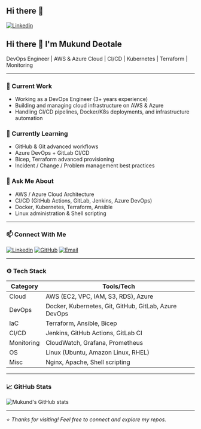 ## Hi there 👋

<!--
**mukundDeo9325/mukundDeo9325** is a ✨ _special_ ✨ repository because its `README.md` (this file) appears on your GitHub profile.

Here are some ideas to get you started:

- 🔭 I’m currently working on ...
- 🌱 I’m currently learning ...
- 👯 I’m looking to collaborate on ...
- 🤔 I’m looking for help with ...
- 💬 Ask me about ...
- 📫 How to reach me: ...
- 😄 Pronouns: ...
- ⚡ Fun fact: ...
-->
[![Linkedin](https://img.shields.io/badge/LinkedIn-0A66C2?style=for-the-badge&logo=linkedin&logoColor=white)](https://www.linkedin.com/in/mukundeotale/)

## Hi there 👋 I'm Mukund Deotale

DevOps Engineer | AWS & Azure Cloud | CI/CD | Kubernetes | Terraform | Monitoring

---

### 🔭 Current Work
- Working as a DevOps Engineer (3+ years experience)
- Building and managing cloud infrastructure on AWS & Azure
- Handling CI/CD pipelines, Docker/K8s deployments, and infrastructure automation

### 🌱 Currently Learning
- GitHub & Git advanced workflows  
- Azure DevOps + GitLab CI/CD  
- Bicep, Terraform advanced provisioning  
- Incident / Change / Problem management best practices

### 💬 Ask Me About
- AWS / Azure Cloud Architecture  
- CI/CD (GitHub Actions, GitLab, Jenkins, Azure DevOps)  
- Docker, Kubernetes, Terraform, Ansible  
- Linux administration & Shell scripting

---

### 📫 Connect With Me
[![Linkedin](https://img.shields.io/badge/LinkedIn-0A66C2?style=for-the-badge&logo=linkedin&logoColor=white)](https://www.linkedin.com/in/mukundeotale/)
[![GitHub](https://img.shields.io/badge/GitHub-000000?style=for-the-badge&logo=github&logoColor=white)](https://github.com/mukundDeo9325)
[![Email](https://img.shields.io/badge/Email-0078D4?style=for-the-badge&logo=microsoft-outlook&logoColor=white)](mailto:Mukund.deotale@outlook.com)

---

### ⚙️ Tech Stack

| Category | Tools/Tech |
|---------|-------------|
| Cloud | AWS (EC2, VPC, IAM, S3, RDS), Azure |
| DevOps | Docker, Kubernetes, Git, GitHub, GitLab, Azure DevOps |
| IaC | Terraform, Ansible, Bicep |
| CI/CD | Jenkins, GitHub Actions, GitLab CI |
| Monitoring | CloudWatch, Grafana, Prometheus |
| OS | Linux (Ubuntu, Amazon Linux, RHEL) |
| Misc | Nginx, Apache, Shell scripting |

---

### 📈 GitHub Stats

![Mukund's GitHub stats](https://github-readme-stats.vercel.app/api?username=mukundDeo9325&show_icons=true&theme=default)

---

⭐️ *Thanks for visiting! Feel free to connect and explore my repos.*
